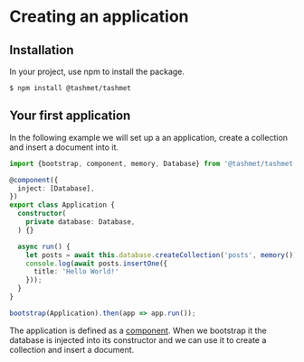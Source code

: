 # Creating an application

## Installation

In your project, use npm to install the package.

```text
$ npm install @tashmet/tashmet
```

## Your first application

In the following example we will set up a an application, create a collection and insert a document into it.

```typescript
import {bootstrap, component, memory, Database} from '@tashmet/tashmet';

@component({
  inject: [Database],
})
export class Application {
  constructor(
    private database: Database,
  ) {}

  async run() {
    let posts = await this.database.createCollection('posts', memory());
    console.log(await posts.insertOne({
      title: 'Hello World!'
    }));
  }
}

bootstrap(Application).then(app => app.run());
```

The application is defined as a [component](../tashmet/core/ioc/components.md). When we bootstrap it the database is injected into its constructor and we can use it to create a collection and insert a document.

